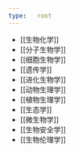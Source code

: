 ```yaml
---
type:   root
---
```


*   [[生物化学]]
*   [[分子生物学]]
*   [[细胞生物学]]
*   [[遗传学]]
*   [[进化生物学]]
*   [[动物生理学]]
*   [[植物生理学]]
*   [[生态学]]
*   [[微生物学]]
*   [[生物安全学]]
*   [[生物伦理学]]